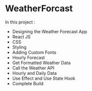 # WeatherForcast

In this project :

- Designing the Weather Forecast App
- React JS
- CSS
- Styling
- Adding Custom Fonts
- Hourly Forecast
- Get Formatted Weather Data
- Call the Weather API
- Hourly and Daily Data
- Use Effect and Use State Hook
- Complete Build

